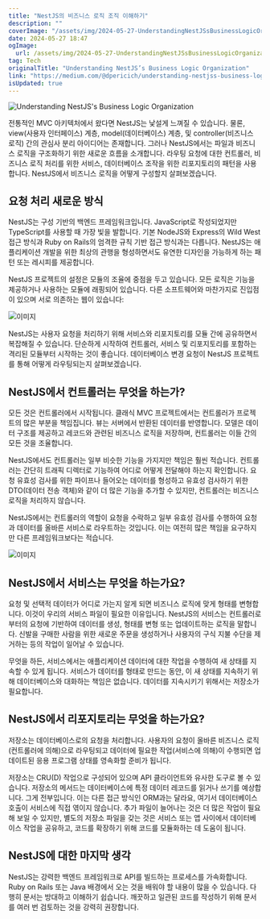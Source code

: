 ```yaml
---
title: "NestJS의 비즈니스 로직 조직 이해하기"
description: ""
coverImage: "/assets/img/2024-05-27-UnderstandingNestJSsBusinessLogicOrganization_0.png"
date: 2024-05-27 18:47
ogImage: 
  url: /assets/img/2024-05-27-UnderstandingNestJSsBusinessLogicOrganization_0.png
tag: Tech
originalTitle: "Understanding NestJS’s Business Logic Organization"
link: "https://medium.com/@dpericich/understanding-nestjss-business-logic-organization-5504b4ee0487"
isUpdated: true
---
```






![Understanding NestJS's Business Logic Organization](/assets/img/2024-05-27-UnderstandingNestJSsBusinessLogicOrganization_0.png)

전통적인 MVC 아키텍처에서 왔다면 NestJS는 낯설게 느껴질 수 있습니다. 물론, view(사용자 인터페이스) 계층, model(데이터베이스) 계층, 및 controller(비즈니스 로직) 간의 관심사 분리 아이디어는 존재합니다. 그러나 NestJS에서는 파일과 비즈니스 로직을 구조화하기 위한 새로운 흐름을 소개합니다. 라우팅 요청에 대한 컨트롤러, 비즈니스 로직 처리를 위한 서비스, 데이터베이스 조작을 위한 리포지토리의 패턴을 사용합니다. NestJS에서 비즈니스 로직을 어떻게 구성할지 살펴보겠습니다.

## 요청 처리 새로운 방식

NestJS는 구성 기반의 백엔드 프레임워크입니다. JavaScript로 작성되었지만 TypeScript를 사용할 때 가장 빛을 발합니다. 기본 NodeJS와 Express의 Wild West 접근 방식과 Ruby on Rails의 엄격한 규칙 기반 접근 방식과는 다릅니다. NestJS는 애플리케이션 개발을 위한 최상의 관행을 형성하면서도 유연한 디자인을 가능하게 하는 패턴 또는 레시피를 제공합니다.


<div class="content-ad"></div>

NestJS 프로젝트의 설정은 모듈의 조율에 중점을 두고 있습니다. 모든 로직은 기능을 제공하거나 사용하는 모듈에 래핑되어 있습니다. 다른 소프트웨어와 마찬가지로 진입점이 있으며 서로 의존하는 웹이 있습니다:

![이미지](/assets/img/2024-05-27-UnderstandingNestJSsBusinessLogicOrganization_1.png)

NestJS는 사용자 요청을 처리하기 위해 서비스와 리포지토리를 모듈 간에 공유하면서 복잡해질 수 있습니다. 단순하게 시작하여 컨트롤러, 서비스 및 리포지토리를 포함하는 격리된 모듈부터 시작하는 것이 좋습니다. 데이터베이스 변경 요청이 NestJS 프로젝트를 통해 어떻게 라우팅되는지 살펴보겠습니다.

## NestJS에서 컨트롤러는 무엇을 하는가?

<div class="content-ad"></div>

모든 것은 컨트롤러에서 시작됩니다. 클래식 MVC 프로젝트에서는 컨트롤러가 프로젝트의 많은 부분을 책임집니다. 뷰는 서버에서 반환된 데이터를 반영합니다. 모델은 데이터 구조를 제공하고 레코드와 관련된 비즈니스 로직을 저장하며, 컨트롤러는 이들 간의 모든 것을 조율합니다.

NestJS에서도 컨트롤러는 일부 비슷한 기능을 가지지만 책임은 훨씬 적습니다. 컨트롤러는 간단히 트래픽 디렉터로 기능하여 어디로 어떻게 전달해야 하는지 확인합니다. 요청 유효성 검사를 위한 파이프나 들어오는 데이터를 형성하고 유효성 검사하기 위한 DTO(데이터 전송 객체)와 같이 더 많은 기능을 추가할 수 있지만, 컨트롤러는 비즈니스 로직을 처리하지 않습니다.

NestJS에서는 컨트롤러의 역할이 요청을 수락하고 일부 유효성 검사를 수행하여 요청과 데이터를 올바른 서비스로 라우트하는 것입니다. 이는 여전히 많은 책임을 요구하지만 다른 프레임워크보다는 적습니다.

![이미지](/assets/img/2024-05-27-UnderstandingNestJSsBusinessLogicOrganization_2.png)

<div class="content-ad"></div>

## NestJS에서 서비스는 무엇을 하는가요?

요청 및 선택적 데이터가 어디로 가는지 알게 되면 비즈니스 로직에 맞게 형태를 변형합니다. 이것이 우리의 서비스 파일이 필요한 이유입니다. NestJS의 서비스는 컨트롤러로부터의 요청에 기반하여 데이터를 생성, 형태를 변형 또는 업데이트하는 로직을 말합니다. 신발을 구매한 사람을 위한 새로운 주문을 생성하거나 사용자의 구식 지불 수단을 제거하는 등의 작업이 일어날 수 있습니다.

무엇을 하든, 서비스에서는 애플리케이션 데이터에 대한 작업을 수행하여 새 상태를 지속할 수 있게 됩니다. 서비스가 데이터를 형태로 만드는 동안, 이 새 상태를 지속하기 위해 데이터베이스와 대화하는 책임은 없습니다. 데이터를 지속시키기 위해서는 저장소가 필요합니다.

## NestJS에서 리포지토리는 무엇을 하는가요?

<div class="content-ad"></div>

저장소는 데이터베이스로의 요청을 처리합니다. 사용자의 요청이 올바른 비즈니스 로직(컨트롤러에 의해)으로 라우팅되고 데이터에 필요한 작업(서비스에 의해)이 수행되면 업데이트된 응용 프로그램 상태를 영속화할 준비가 됩니다.

저장소는 CRU(D) 작업으로 구성되어 있으며 API 클라이언트와 유사한 도구로 볼 수 있습니다. 저장소의 메서드는 데이터베이스에 특정 데이터 레코드를 읽거나 쓰기를 예상합니다. 그게 전부입니다. 이는 다른 접근 방식인 ORM과는 달라요, 여기서 데이터베이스 호출이 서비스에 직접 엮이지 않습니다. 추가 파일이 늘어나는 것은 더 많은 작업이 필요해 보일 수 있지만, 별도의 저장소 파일을 갖는 것은 서비스 또는 앱 사이에서 데이터베이스 작업을 공유하고, 코드를 확장하기 위해 코드를 모듈화하는 데 도움이 됩니다.

## NestJS에 대한 마지막 생각

NestJS는 강력한 백엔드 프레임워크로 API를 빌드하는 프로세스를 가속화합니다. Ruby on Rails 또는 Java 배경에서 오는 것을 배워야 할 내용이 많을 수 있습니다. 다행히 문서는 방대하고 이해하기 쉽습니다. 깨끗하고 일관된 코드를 작성하기 위해 문서를 여러 번 검토하는 것을 강력히 권장합니다.